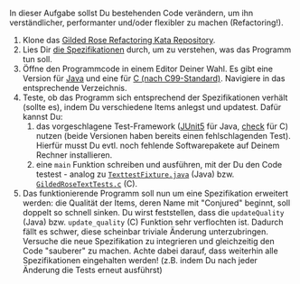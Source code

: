In dieser Aufgabe sollst Du bestehenden Code verändern, um ihn verständlicher, performanter und/oder flexibler zu machen (Refactoring!).

1. Klone das [Gilded Rose Refactoring Kata Repository](https://github.com/emilybache/GildedRose-Refactoring-Kata).
1. Lies Dir [die Spezifikationen](https://github.com/emilybache/GildedRose-Refactoring-Kata/blob/main/GildedRoseRequirements.txt) durch, um zu verstehen, was das Programm tun soll.
1. Öffne den Programmcode in einem Editor Deiner Wahl. Es gibt eine Version für [Java](https://github.com/emilybache/GildedRose-Refactoring-Kata/tree/main/Java) und eine für [C (nach C99-Standard)](https://github.com/emilybache/GildedRose-Refactoring-Kata/tree/main/c99). Navigiere in das entsprechende Verzeichnis.
1. Teste, ob das Programm sich entsprechend der Spezifikationen verhält (sollte es), indem Du verschiedene Items anlegst und updatest. Dafür kannst Du:
   1. das vorgeschlagene Test-Framework ([JUnit5](https://junit.org/junit5/) für Java, [check](https://libcheck.github.io/check/) für C) nutzen (beide Versionen haben bereits einen fehlschlagenden Test). Hierfür musst Du evtl. noch fehlende Softwarepakete auf Deinem Rechner installieren.
   1. eine `main` Funktion schreiben und ausführen, mit der Du den Code testest - analog zu [`TexttestFixture.java`](https://github.com/emilybache/GildedRose-Refactoring-Kata/blob/main/Java/src/test/java/com/gildedrose/TexttestFixture.java) (Java) bzw. [`GildedRoseTextTests.c`](https://github.com/emilybache/GildedRose-Refactoring-Kata/blob/main/c99/GildedRoseTextTests.c) (C).
1. Das funktionierende Programm soll nun um eine Spezifikation erweitert werden: die Qualität der Items, deren Name mit "Conjured" beginnt, soll doppelt so schnell sinken. Du wirst feststellen, dass die `updateQuality` (Java) bzw. `update_quality` (C) Funktion sehr verflochten ist. Dadurch fällt es schwer, diese scheinbar triviale Änderung unterzubringen. Versuche die neue Spezifikation zu integrieren und gleichzeitig den Code "sauberer" zu machen. Achte dabei darauf, dass weiterhin alle Spezifikationen eingehalten werden! (z.B. indem Du nach jeder Änderung die Tests erneut ausführst)

